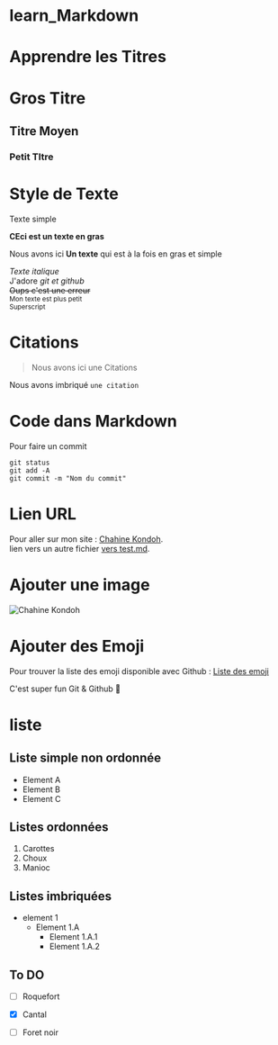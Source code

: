 # learn_Markdown

# Apprendre les Titres
# Gros Titre
## Titre Moyen 
### Petit TItre

# Style de Texte

Texte simple  

**CEci est un texte en gras**  

Nous avons ici __Un texte__ qui est à la fois en gras et simple  

*Texte italique*  
J'adore *git et github*  
~~Oups c'est une erreur~~  
<sub>Mon texte est plus petit</sub>  
<sup> Superscript</sup>  

# Citations
>Nous avons ici une Citations

Nous avons imbriqué `une citation`

# Code dans Markdown

Pour faire un commit

```
git status
git add -A 
git commit -m "Nom du commit"
```

# Lien URL

Pour aller sur mon site : [Chahine Kondoh](https://www.chahinekondoh.com).  
lien vers un autre fichier [vers test.md](test.md).

# Ajouter une image 

![Chahine Kondoh](https://media.licdn.com/dms/image/C4D03AQG0Ov_QJThSgw/profile-displayphoto-shrink_800_800/0/1629500310246?e=1719446400&v=beta&t=37z6hW3_ImvzjuTSicqTcySUuAMLvuerINxLAMHac4s)

# Ajouter des Emoji

Pour trouver la liste des emoji disponible avec Github : [Liste des emoji](https://github.com/ikatyang/emoji-cheat-sheet/blob/master/README.md)  

C'est super fun Git & Github :heartbeat:  

# liste

## Liste simple non ordonnée

* Element A  
* Element B  
* Element C 

## Listes ordonnées

1. Carottes  
2. Choux  
3. Manioc  

## Listes imbriquées  
* element 1
	* Element 1.A  
		* Element 1.A.1
		* Element 1.A.2
		
## To DO

* [ ] Roquefort  
* [x] Cantal  
* [ ] Foret noir  

